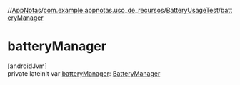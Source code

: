 //[AppNotas](../../../index.md)/[com.example.appnotas.uso_de_recursos](../index.md)/[BatteryUsageTest](index.md)/[batteryManager](battery-manager.md)

# batteryManager

[androidJvm]\
private lateinit var [batteryManager](battery-manager.md): [BatteryManager](https://developer.android.com/reference/kotlin/android/os/BatteryManager.html)
